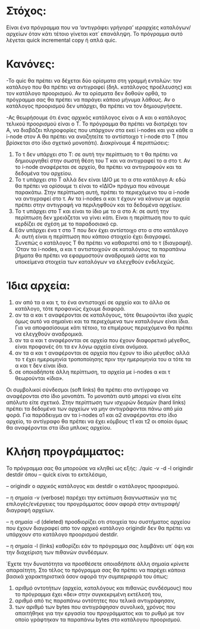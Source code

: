 # Στόχος:
Είναι ένα πρόγραμμα που να ‘αντιγράφει γρήγορα’ ιεραρχίες
καταλόγων/αρχείων όταν κάτι τέτοιο γίνεται κατ΄ επανάληψη. Το πρόγραμμα αυτό λέγεται quick incremental
copy ή απλά quic. 

# Κανόνες:
-Το quic θα πρέπει να δέχεται δύο ορίσματα στη γραμμή εντολών: τον κατάλογο που θα πρέπει να αντιγραφεί
(δηλ. κατάλογος προέλευσης) και τον κατάλογο προορισμού. Αν τα ορίσματα δεν δοθούν ορθά, το πρόγραμμα
σας θα πρέπει να παράγει κάποιο μήνυμα λάθους. Αν ο κατάλογος προορισμού δεν υπάρχει, θα πρέπει να τον
δημιουργήσετε.

-Ας θεωρήσουμε ότι ένας αρχικός κατάλογος είναι ο Α και ο κατάλογος τελικού προορισμού είναι ο Τ. Το
πρόγραμμα θα πρέπει να διατρέχει τον Α, να διαβάζει πληροφορίες που υπάρχουν στα εκεί i-nodes και για
κάθε α i-node στον Α θα πρέπει να αναζητείτε το αντίστοιχο τ i-node στο Τ (που βρίσκεται στο ίδιο σχετικό
μονοπάτι). Διακρίνουμε 4 περιπτώσεις:
1. Το τ δεν υπάρχει στο Τ: σε αυτή την περίπτωση το τ θα πρέπει να δημιουργηθεί στην σωστή θέση του
Τ και να αντιγραφεί το α στο τ. Αν το i-node αναφέρεται σε αρχείο, θα πρέπει να αντιγραφούν και τα
δεδομένα του αρχείου.
2. Το τ υπάρχει στο Τ αλλά δεν είναι ΙΔΙΟ με το α στο κατάλογο Α: εδώ θα πρέπει να ορίσουμε τι είναι το
«ΙΔΙΟ» πράγμα που κάνουμε παρακάτω. Στην περίπτωση αυτή, πρέπει το περιεχόμενο του α i-node να
αντιγραφεί στο τ. Αν τα i-nodes α και τ έχουν να κάνουν με αρχεία πρέπει στην αντιγραφή να περιληφθούν
και τα δεδομένα αρχείων.
3. Το τ υπάρχει στο Τ και είναι το ίδιο με το α στο Α: σε αυτή την περίπτωση δεν χρειάζεται να γίνει κάτι.
Είναι η περίπτωση που το quic κερδίζει σε σχέση με το παραδοσιακό cp.
4. Εάν υπάρχει ένα τ στο Τ που δεν έχει αντίστοιχο στο α στο κατάλογο Α: αυτή είναι η περίπτωση που
κάποιο στοιχείο έχει διαγραφεί. Συνεπώς ο κατάλογος Τ θα πρέπει να καθαριστεί από το τ (διαγραφή).
΄Οταν τα i-nodes, α και τ αντιστοιχούν σε καταλόγους τα παραπάνω βήματα θα πρέπει να εφαρμοστούν αναδρομικά ώστε και τα υποκείμενα στοιχεία των καταλόγων να ελεγχθούν ενδελεχώς.

# Ίδια αρχεία:
1. αν από τα α και τ, το ένα αντιστοιχεί σε αρχείο και το άλλο σε κατάλογο, τότε προφανώς έχουμε διαφορά.
2. αν τα α και τ αναφέρονται σε καταλόγους, τότε θεωρούνται ίδια χωρίς όμως αυτό να σημαίνει και τα
περιεχόμενα των καταλόγων είναι ίδια. Για να αποφασίσουμε κάτι τέτοιο, τα επιμέρους περιεχόμενα θα
πρέπει να ελεγχθούν αναδρομικά.
3. αν τα α και τ αναφέρονται σε αρχεία που έχουν διαφορετικό μέγεθος, είναι προφανές ότι τα εν λόγω αρχεία
είναι ανόμοια.
4. αν τα α και τ αναφέρονται σε αρχεία που έχουν το ίδιο μέγεθος αλλά το τ έχει ημερομηνία τροποποίησης
πριν την ημερομηνία του α τότε τα α και τ δεν είναι ίδια.
5. σε οποιαδήποτε άλλη περίπτωση, τα αρχεία με i-nodes α και τ θεωρούνται «ίδια».

Οι συμβολικοί σύνδεσμοι (soft links) θα πρέπει στο αντίγραφο να
αναφέρονται στο ίδιο μονοπάτι. Το μονοπάτι αυτό μπορεί να είναι είτε απόλυτο είτε σχετικό. Στην περίπτωση
των ισχυρών δεσμών (hard links) πρέπει τα δεδομένα των αρχείων να μην αντιγράφονται πάνω από μία φορά.
Για παράδειγμα αν τα i-nodes α1 και α2 αναφέρονται στο ίδιο αρχείο, το αντίγραφο θα πρέπει να έχει κόμβους
τ1 και τ2 οι οποίοι όμως θα αναφέρονται στα ίδια μπλοκς αρχείου.

# Κλήση προγράμματος:
Το πρόγραμμα σας θα μπορούσε να κληθεί ως εξής:
./quic -v -d -l origindir destdir όπου
– quick είναι το εκτελέσιμο,

– origindir ο αρχικός κατάλογος και destdir ο κατάλογος προορισμού.

– η σημαία -v (verbose) παρέχει την εκτύπωση διαγνωστικών για τις επιλογές/ενέργειες του προγράμματος
όσον αφορά στην αντιγραφή/διαγραφή αρχείων.

– η σημαία -d (deleted) προσδιορίζει οτι στοιχεία του συστήματος αρχείου που έχουν διαγραφεί απο τον
αρχικό κατάλογο origindir δεν θα πρέπει να υπάρχουν στο κατάλογο προορισμού destdir.

– η σημαία -l (links) καθορίζει εάν το πρόγραμμα σας λαμβάνει υπ΄ όψη και την διαχείριση των πιθανών
συνδέσμων.

΄Εχετε την δυνατότητα να προσθέσετε οποιαδήποτε άλλη σημαία κρίνετε απαραίτητη.
Στο τέλος το πρόγραμμα σας θα πρέπει να παρέχει κάποια βασικά χαρακτηριστικά όσον αφορά την συμπεριφορά
του όπως:
1. αριθμό οντοτήτων (αρχεία, καταλόγους και πιθανώς συνδέσμους) που το πρόγραμμα έχει «δει» στην
συγκεκριμένη εκτέλεσή του,
2. αριθμό από τις παραπάνω οντότητες που τελικά αντιγράφησαν,
3. των αριθμό των bytes που αντιγράφησαν συνολικά, χρόνος που απαιτήθηκε για την εργασία του προγράμματος και το ρυθμό με τον οποίο γράφτηκαν τα παραπάνω bytes στο κατάλογου προορισμού.
